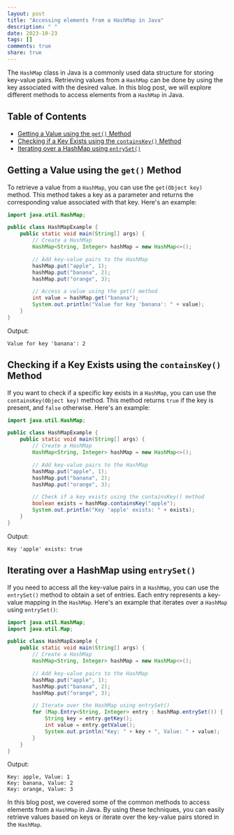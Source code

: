 ```yaml
---
layout: post
title: "Accessing elements from a HashMap in Java"
description: " "
date: 2023-10-23
tags: []
comments: true
share: true
---
```


The `HashMap` class in Java is a commonly used data structure for storing key-value pairs. Retrieving values from a `HashMap` can be done by using the key associated with the desired value. In this blog post, we will explore different methods to access elements from a `HashMap` in Java.

## Table of Contents
- [Getting a Value using the `get()` Method](#getting-a-value-using-the-get-method)
- [Checking if a Key Exists using the `containsKey()` Method](#checking-if-a-key-exists-using-the-containskey-method)
- [Iterating over a HashMap using `entrySet()`](#iterating-over-a-hashmap-using-entryset)

## Getting a Value using the `get()` Method

To retrieve a value from a `HashMap`, you can use the `get(Object key)` method. This method takes a key as a parameter and returns the corresponding value associated with that key. Here's an example:

```java
import java.util.HashMap;

public class HashMapExample {
    public static void main(String[] args) {
        // Create a HashMap
        HashMap<String, Integer> hashMap = new HashMap<>();

        // Add key-value pairs to the HashMap
        hashMap.put("apple", 1);
        hashMap.put("banana", 2);
        hashMap.put("orange", 3);

        // Access a value using the get() method
        int value = hashMap.get("banana");
        System.out.println("Value for key 'banana': " + value);
    }
}
```

Output:
```
Value for key 'banana': 2
```

## Checking if a Key Exists using the `containsKey()` Method

If you want to check if a specific key exists in a `HashMap`, you can use the `containsKey(Object key)` method. This method returns `true` if the key is present, and `false` otherwise. Here's an example:

```java
import java.util.HashMap;

public class HashMapExample {
    public static void main(String[] args) {
        // Create a HashMap
        HashMap<String, Integer> hashMap = new HashMap<>();

        // Add key-value pairs to the HashMap
        hashMap.put("apple", 1);
        hashMap.put("banana", 2);
        hashMap.put("orange", 3);

        // Check if a key exists using the containsKey() method
        boolean exists = hashMap.containsKey("apple");
        System.out.println("Key 'apple' exists: " + exists);
    }
}
```

Output:
```
Key 'apple' exists: true
```

## Iterating over a HashMap using `entrySet()`

If you need to access all the key-value pairs in a `HashMap`, you can use the `entrySet()` method to obtain a set of entries. Each entry represents a key-value mapping in the `HashMap`. Here's an example that iterates over a `HashMap` using `entrySet()`:

```java
import java.util.HashMap;
import java.util.Map;

public class HashMapExample {
    public static void main(String[] args) {
        // Create a HashMap
        HashMap<String, Integer> hashMap = new HashMap<>();

        // Add key-value pairs to the HashMap
        hashMap.put("apple", 1);
        hashMap.put("banana", 2);
        hashMap.put("orange", 3);

        // Iterate over the HashMap using entrySet()
        for (Map.Entry<String, Integer> entry : hashMap.entrySet()) {
            String key = entry.getKey();
            int value = entry.getValue();
            System.out.println("Key: " + key + ", Value: " + value);
        }
    }
}
```

Output:
```
Key: apple, Value: 1
Key: banana, Value: 2
Key: orange, Value: 3
```

In this blog post, we covered some of the common methods to access elements from a `HashMap` in Java. By using these techniques, you can easily retrieve values based on keys or iterate over the key-value pairs stored in the `HashMap`.